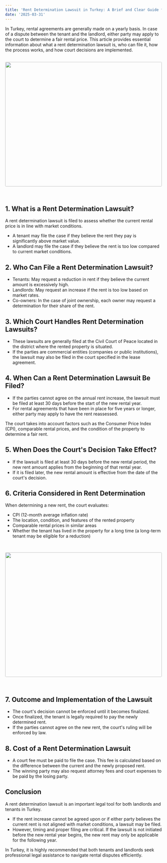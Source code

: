 ```yaml
---
title: 'Rent Determination Lawsuit in Turkey: A Brief and Clear Guide for Russian Citizens'
date: '2025-03-31'
---
```


In Turkey, rental agreements are generally made on a yearly basis. In case of a dispute between the tenant and the landlord, either party may apply to the court to determine a fair rental price. This article provides essential information about what a rent determination lawsuit is, who can file it, how the process works, and how court decisions are implemented.
<img src="https://karayaka.ru/assets/images/articles/article5.jpg" width=100% height="400" style="object-fit: cover; border-radius: 3px; margin: 30px auto;" />

## 1. What is a Rent Determination Lawsuit?

A rent determination lawsuit is filed to assess whether the current rental price is in line with market conditions.

- A tenant may file the case if they believe the rent they pay is significantly above market value.
- A landlord may file the case if they believe the rent is too low compared to current market conditions.

## 2. Who Can File a Rent Determination Lawsuit?

- Tenants: May request a reduction in rent if they believe the current amount is excessively high.
- Landlords: May request an increase if the rent is too low based on market rates.
- Co-owners: In the case of joint ownership, each owner may request a determination for their share of the rent.

## 3. Which Court Handles Rent Determination Lawsuits?

- These lawsuits are generally filed at the Civil Court of Peace located in the district where the rented property is situated.
- If the parties are commercial entities (companies or public institutions), the lawsuit may also be filed in the court specified in the lease agreement.

## 4. When Can a Rent Determination Lawsuit Be Filed?

- If the parties cannot agree on the annual rent increase, the lawsuit must be filed at least 30 days before the start of the new rental year.
- For rental agreements that have been in place for five years or longer, either party may apply to have the rent reassessed.

The court takes into account factors such as the Consumer Price Index (CPI), comparable rental prices, and the condition of the property to determine a fair rent.

## 5. When Does the Court's Decision Take Effect?

- If the lawsuit is filed at least 30 days before the new rental period, the new rent amount applies from the beginning of that rental year.
- If it is filed later, the new rental amount is effective from the date of the court's decision.

## 6. Criteria Considered in Rent Determination

When determining a new rent, the court evaluates:

- CPI (12-month average inflation rate)
- The location, condition, and features of the rented property
- Comparable rental prices in similar areas
- Whether the tenant has lived in the property for a long time (a long-term tenant may be eligible for a reduction)

<img src="https://karayaka.ru/assets/images/articles/article5.2.jpg" width=100% height="400" style="object-fit: cover; border-radius: 3px; margin: 30px auto;" />

## 7. Outcome and Implementation of the Lawsuit

- The court's decision cannot be enforced until it becomes finalized.
- Once finalized, the tenant is legally required to pay the newly determined rent.
- If the parties cannot agree on the new rent, the court's ruling will be enforced by law.

## 8. Cost of a Rent Determination Lawsuit

- A court fee must be paid to file the case. This fee is calculated based on the difference between the current and the newly proposed rent.
- The winning party may also request attorney fees and court expenses to be paid by the losing party.

## Conclusion

A rent determination lawsuit is an important legal tool for both landlords and tenants in Turkey.

- If the rent increase cannot be agreed upon or if either party believes the current rent is not aligned with market conditions, a lawsuit may be filed.
- However, timing and proper filing are critical. If the lawsuit is not initiated before the new rental year begins, the new rent may only be applicable for the following year.

In Turkey, it is highly recommended that both tenants and landlords seek professional legal assistance to navigate rental disputes efficiently.
